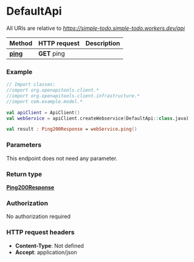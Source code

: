 # DefaultApi

All URIs are relative to *https://simple-todo.simple-todo.workers.dev/api*

Method | HTTP request | Description
------------- | ------------- | -------------
[**ping**](DefaultApi.md#ping) | **GET** ping | 





### Example
```kotlin
// Import classes:
//import org.openapitools.client.*
//import org.openapitools.client.infrastructure.*
//import com.example.model.*

val apiClient = ApiClient()
val webService = apiClient.createWebservice(DefaultApi::class.java)

val result : Ping200Response = webService.ping()
```

### Parameters
This endpoint does not need any parameter.

### Return type

[**Ping200Response**](Ping200Response.md)

### Authorization

No authorization required

### HTTP request headers

 - **Content-Type**: Not defined
 - **Accept**: application/json

